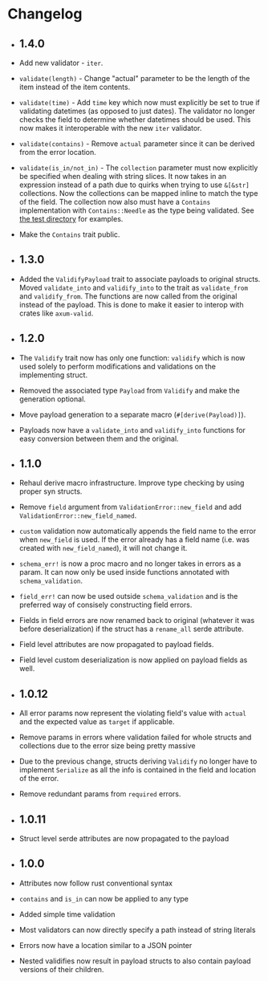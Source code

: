 # Changelog

- ## 1.4.0

- Add new validator - `iter`.
- `validate(length)` - Change "actual" parameter to be the length of the item instead of the item contents.
- `validate(time)` - Add `time` key which now must explicitly be set to true if validating datetimes (as opposed to just dates). The validator no longer
  checks the field to determine whether datetimes should be used. This now makes it interoperable with the new `iter` validator.
- `validate(contains)` - Remove `actual` parameter since it can be derived from the error location.
- `validate(is_in/not_in)` - The `collection` parameter must now explicitly be specified when dealing with string slices.
  It now takes in an expression instead of a path due to quirks when trying to use `&[&str]` collections.
  Now the collections can be mapped inline to match the type of the field.
  The collection now also must have a `Contains` implementation with `Contains::Needle` as the type being validated.
  See [the test directory](./derive_tests/lib.rs) for examples.
- Make the `Contains` trait public.

- ## 1.3.0

- Added the `ValidifyPayload` trait to associate payloads to original structs. Moved
  `validate_into` and `validify_into` to the trait as `validate_from` and `validify_from`.
  The functions are now called from the original instead of the payload.
  This is done to make it easier to interop with crates like `axum-valid`.

- ## 1.2.0

- The `Validify` trait now has only one function: `validify` which is now used
  solely to perform modifications and validations on the implementing struct.
- Removed the associated type `Payload` from `Validify` and make the generation optional.
- Move payload generation to a separate macro (`#[derive(Payload)]`).
- Payloads now have a `validate_into` and `validify_into` functions for easy conversion
  between them and the original.

- ## 1.1.0

- Rehaul derive macro infrastructure. Improve type checking by using proper syn structs.
- Remove `field` argument from `ValidationError::new_field` and add `ValidationError::new_field_named`.
- `custom` validation now automatically appends the field name to the error when `new_field` is used. If the error
  already has a field name (i.e. was created with `new_field_named`), it will not change it.
- `schema_err!` is now a proc macro and no longer takes in errors as a param. It can now only be used inside functions
  annotated with `schema_validation`.
- `field_err!` can now be used outside `schema_validation` and is the preferred way of consisely constructing field errors.
- Fields in field errors are now renamed back to original (whatever it was before deserialization) if the struct has a `rename_all` serde attribute.
- Field level attributes are now propagated to payload fields.
- Field level custom deserialization is now applied on payload fields as well.

- ## 1.0.12

- All error params now represent the violating field's value with `actual` and the expected value as `target` if applicable.
- Remove params in errors where validation failed for whole structs and collections due to the error size being pretty massive
- Due to the previous change, structs deriving `Validify` no longer have to implement `Serialize` as all the info is contained in the field and location of the error.
- Remove redundant params from `required` errors.

- ## 1.0.11

- Struct level serde attributes are now propagated to the payload

- ## 1.0.0

- Attributes now follow rust conventional syntax
- `contains` and `is_in` can now be applied to any type
- Added simple time validation
- Most validators can now directly specify a path instead of string literals
- Errors now have a location similar to a JSON pointer
- Nested validifies now result in payload structs to also contain payload versions of their children.
